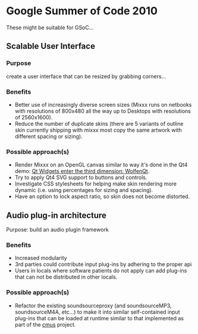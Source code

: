 # Google Summer of Code 2010

These might be suitable for GSoC...

## Scalable User Interface

### Purpose

create a user interface that can be resized by grabbing corners...

### Benefits

  - Better use of increasingly diverse screen sizes (Mixxx runs on
    netbooks with resolutions of 800x480 all the way up to Desktops with
    resolutions of 2560x1600).
  - Reduce the number of duplicate skins (there are 5 variants of
    outline skin currently shipping with mixxx most copy the same
    artwork with different spacing or sizing).

### Possible approach(s)

  - Render Mixxx on an OpenGL canvas similar to way it's done in the Qt4
    demo: [Qt Widgets enter the third dimension:
    WolfenQt](http://www.youtube.com/watch?v=MXS3xKV-UM0).
  - Try to apply Qt4 SVG support to buttons and controls.
  - Investigate CSS stylesheets for helping make skin rendering more
    dynamic (i.e. using percentages for sizing and spacing).
  - Have an option to lock aspect ratio, so skin does not become
    distorted.

## Audio plug-in architecture

Purpose: build an audio plugin framework

### Benefits

  - Increased modularity
  - 3rd parties could contribute input plug-ins by adhering to the
    proper api
  - Users in locals where software patients do not apply can add
    plug-ins that can not be distributed in other locals.

### Possible approach(s)

  - Refactor the existing soundsourceproxy (and soundsourceMP3,
    soundsourceM4A, etc...) to make it into similar self-contained input
    plug-ins that can be loaded at runtime similar to that implemented
    as part of the [cmus](http://cmus.sourceforge.net/) project.
